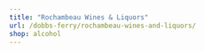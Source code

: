 ```yaml
---
title: "Rochambeau Wines & Liquors"
url: /dobbs-ferry/rochambeau-wines-and-liquors/
shop: alcohol
---
```

